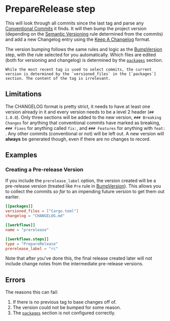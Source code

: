 # PrepareRelease step

This will look through all commits since the last tag and parse any [Conventional Commits](https://www.conventionalcommits.org/en/v1.0.0/) it finds. It will then bump the project version (depending on the [Semantic Versioning] rule determined from the commits) and add a new Changelog entry using the [Keep A Changelog](https://keepachangelog.com/en/1.0.0/) format.

The version bumping follows the same rules and logic as the [BumpVersion] step, with the rule selected for you automatically. Which files are edited (both for versioning and changelog) is determined by the [`packages`] section.

```admonish note
While the most recent tag is used to select commits, the current version is determined by the `versioned_files` in the [`packages`] section. The content of the tag is irrelevant.
```

## Limitations

The CHANGELOG format is pretty strict, it needs to have at least one version already in it and every version needs to be a level 2 header (`## 1.0.0`). Only three sections will be added to the new version, `### Breaking Changes` for anything that conventional commits have marked as breaking, `### Fixes` for anything called `fix:`, and `### Features` for anything with `feat: `. Any other commits (conventional or not) will be left out. A new version will **always** be generated though, even if there are no changes to record.

## Examples

### Creating a Pre-release Version

If you include the `prerelease_label` option, the version created will be a pre-release version (treated like `Pre` rule in [BumpVersion]). This allows you to collect the commits _so far_ to an impending future version to get them out earlier.

```toml
[[packages]]
versioned_files = ["Cargo.toml"]
changelog = "CHANGELOG.md"

[[workflows]]
name = "prerelease"

[[workflows.steps]]
type = "PrepareRelease"
prerelease_label = "rc"
```

Note that after you've done this, the final release created later will not include change notes from the intermediate pre-release versions.

## Errors

The reasons this can fail:

1. If there is no previous tag to base changes off of.
2. The version could not be bumped for some reason.
3. The [`packages`] section is not configured correctly.

[semantic versioning]: https://semver.org
[bumpversion]: ./BumpVersion.md
[`packages`]: ../packages.md
